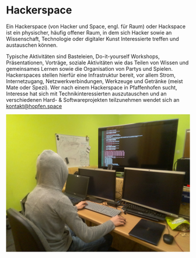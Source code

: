 # Hackerspace

Ein Hackerspace (von Hacker und Space, engl. für Raum) oder Hackspace ist ein physischer, häufig offener Raum, in dem 
sich Hacker sowie an Wissenschaft, Technologie oder digitaler Kunst Interessierte treffen und austauschen können.

Typische Aktivitäten sind Basteleien, Do-it-yourself Workshops, Präsentationen, Vorträge, soziale Aktivitäten wie das 
Teilen von Wissen und gemeinsames Lernen sowie die Organisation von Partys und Spielen. Hackerspaces stellen hierfür
eine Infrastruktur bereit, vor allem Strom, Internetzugang, Netzwerkverbindungen, Werkzeuge und Getränke
(meist Mate oder Spezi). Wer nach einem Hackerspace in Pfaffenhofen sucht, Interesse hat sich mit 
Technikinteressierten auszutauschen und an verschiedenen Hard- & Softwareprojekten teilzunehmen wendet sich an 
kontakt@hopfen.space

![Symbolbild vom Hackerspace](./bunker-example-picture.jpg)
